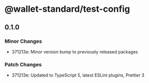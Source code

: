 # @wallet-standard/test-config

## 0.1.0

### Minor Changes

-   371213e: Minor version bump to previously released packages

### Patch Changes

-   371213e: Updated to TypeScript 5, latest ESLint plugins, Prettier 3
